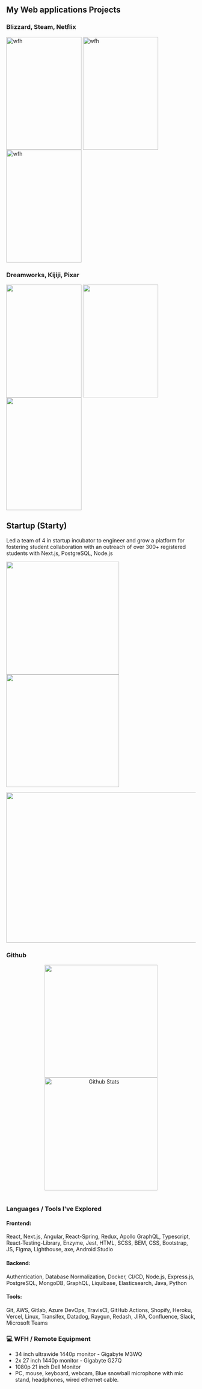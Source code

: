 




<!--  ### :rocket: Longest commit streak (personal record in 2020-2021):
<img align="center"  alt="wfh" src="https://github.com/mattfrancis888/mattfrancis888/blob/master/readmeImg/record.jpg" width="1000"  /> -->



[website]: https://mattfrancis.vercel.app/
[linkedin]: https://www.linkedin.com/in/matthew-francis-b9b1b31a2/
[starty]: https://www.starty.ca/


## My Web applications Projects

### Blizzard, Steam, Netflix
<p float="left">
<img align="center"  alt="wfh" src="https://github.com/mattfrancis888/mattfrancis888/blob/master/readmeImg/p1.jpeg" height="300" width="200"  />
<img align="center"  alt="wfh" src="https://github.com/mattfrancis888/mattfrancis888/blob/master/readmeImg/p2.jpeg"  height="300" width="200"  />
<img align="center"  alt="wfh" src="https://github.com/mattfrancis888/mattfrancis888/blob/master/readmeImg/p3.jpeg"  height="300" width="200"  />
</p>

### Dreamworks, Kijiji, Pixar
<p float="left">
<img align="center"   src="https://github.com/mattfrancis888/mattfrancis888/blob/master/readmeImg/p4.jpeg"  height="300" width="200"  />
<img align="center"   src="https://github.com/mattfrancis888/mattfrancis888/blob/master/readmeImg/p5.jpeg" height="300" width="200"  />
<img align="center"  src="https://github.com/mattfrancis888/mattfrancis888/blob/master/readmeImg/p6.jpeg"  height="300" width="200"  />
</p>


## Startup (Starty)
Led a team of 4 in startup incubator to engineer and grow a platform for fostering student collaboration with an outreach of over 300+ registered students with Next.js, PostgreSQL, Node.js
<p float="left">
<img align="center"  src="https://github.com/mattfrancis888/mattfrancis888/blob/master/readmeImg/starty.jpeg" height="300" width="300" />
 <img align="center"  src="https://github.com/mattfrancis888/mattfrancis888/blob/master/readmeImg/starty2.png" height="300" width="300"  />
</p>
 <img align="center"  src="https://github.com/mattfrancis888/mattfrancis888/blob/master/readmeImg/starty3.png" height="400" width="600"  />


 ### Github  

<!-- <img align="center" alt="Github Stats" src="https://github-readme-stats.vercel.app/api?username=mattfrancis888&show_icons=true&include_all_commits=true&count_private=true" height="200" alt="stats" /> -->

<p align="center">
   <a>
       <img align="center" src="http://github-readme-streak-stats.herokuapp.com?user=mattfranciswork0&theme=tokyonight_duo&hide_border=true" height="300" width="300"/>
    </a> 
  <!-- <img align="center" alt="Github Stats" src="https://github-readme-stats.vercel.app/api?username=mattfranciswork0&show_icons=true&count_private=true" height="300" width="300"  alt="stats" />-->
 <img align="center" alt="Github Stats" src="https://github-readme-stats.vercel.app/api/top-langs/?username=mattfranciswork0&&layout=compact" height="300" width="300"/>
 </p>
    
#


###  Languages / Tools I've Explored

#### Frontend: 
React, Next.js, Angular, React-Spring, Redux, Apollo GraphQL, Typescript, React-Testing-Library, Enzyme, Jest, HTML, SCSS, BEM, CSS, Bootstrap, JS, Figma, Lighthouse, axe, Android Studio

#### Backend: 
Authentication, Database Normalization, Docker, CI/CD, Node.js, Express.js, PostgreSQL, MongoDB,
GraphQL, Liquibase, Elasticsearch, Java, Python

#### Tools: 
Git, AWS, Gitlab, Azure DevOps, TravisCI, GitHub Actions, Shopify, Heroku, Vercel, Linux, Transifex, Datadog, Raygun, Redash, JIRA, Confluence, Slack, Microsoft Teams

### :computer: WFH / Remote Equipment

- 34 inch ultrawide 1440p monitor - Gigabyte M3WQ
- 2x 27 inch 1440p monitor - Gigabyte G27Q 
- 1080p 21 inch  Dell Monitor
- PC, mouse, keyboard, webcam, Blue snowball microphone with mic stand, headphones, wired ethernet cable.

